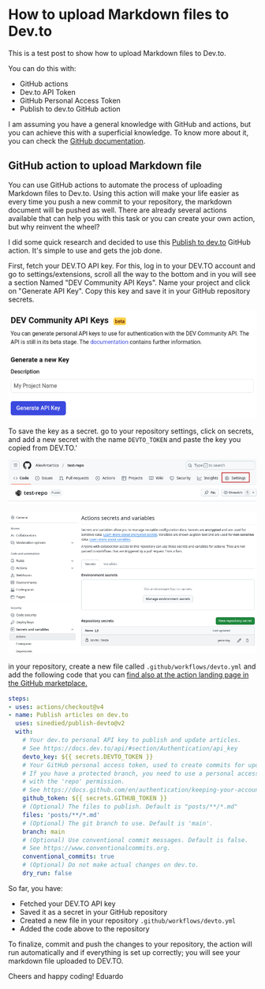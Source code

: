 # How to upload Markdown files to Dev.to

This is a test post to show how to upload Markdown files to Dev.to.

You can do this with:
- GitHub actions
- Dev.to API Token
- GitHub Personal Access Token
- Publish to dev.to GitHub action

I am assuming you have a general knowledge with GitHub and actions, but you can achieve this with a superficial knowledge. To know more about it, you can check the [GitHub documentation](https://docs.github.com/en/actions).

## GitHub action to upload Markdown file

You can use GitHub actions to automate the process of uploading Markdown files to Dev.to. Using this action will make your life easier as every time you push a new commit to your repository, the markdown document will be pushed as well. There are already several actions available that can help you with this task or you can create your own action, but why reinvent the wheel?

I did some quick research and decided to use this [Publish to dev.to](https://github.com/marketplace/actions/publish-to-dev-to) GitHub action. It's simple to use and gets the job done.

First, fetch your DEV.TO API key. For this, log in to your DEV.TO account and go to settings/extensions, scroll all the way to the bottom and in you will see a section Named "DEV Community API Keys". Name your project and click on "Generate API Key". Copy this key and save it in your GitHub repository secrets.

![Dev.to API Key](./Screenshot-2025-01-13-3.png)

To save the key as a secret. go to your repository settings, click on secrets, and add a new secret with the name `DEVTO_TOKEN` and paste the key you copied from DEV.TO.'

![Repository Settings](./Screenshot-2025-01-13.png)

![Add Secret](./Screenshot-2025-01-13-2.png)

in your repository, create a new file called `.github/workflows/devto.yml` and add the following code that you can [find also at the action landing page in the GitHub marketplace.](https://github.com/marketplace/actions/publish-to-dev-to)

```yaml
steps:
- uses: actions/checkout@v4
- name: Publish articles on dev.to
  uses: sinedied/publish-devto@v2
  with:
    # Your dev.to personal API key to publish and update articles.
    # See https://docs.dev.to/api/#section/Authentication/api_key
    devto_key: ${{ secrets.DEVTO_TOKEN }}
    # Your GitHub personal access token, used to create commits for updated files.
    # If you have a protected branch, you need to use a personal access token
    # with the 'repo' permission.
    # See https://docs.github.com/en/authentication/keeping-your-account-and-data-secure/creating-a-personal-access-token
    github_token: ${{ secrets.GITHUB_TOKEN }}
    # (Optional) The files to publish. Default is "posts/**/*.md"
    files: 'posts/**/*.md'
    # (Optional) The git branch to use. Default is 'main'.
    branch: main
    # (Optional) Use conventional commit messages. Default is false.
    # See https://www.conventionalcommits.org.
    conventional_commits: true
    # (Optional) Do not make actual changes on dev.to.
    dry_run: false
```

So far, you have:
- Fetched your DEV.TO API key
- Saved it as a secret in your GitHub repository
- Created a new file in your repository `.github/workflows/devto.yml`
- Added the code above to the repository

To finalize, commit and push the changes to your repository, the action will run automatically and if everything is set up correctly; you will see your markdown file uploaded to DEV.TO.

Cheers and happy coding!
Eduardo
